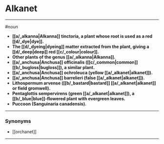 # Alkanet
---
#noun
- **[[a/_alkanna|Alkanna]] tinctoria, a plant whose root is used as a red [[d/_dye|dye]].**
- **The [[d/_dyeing|dyeing]] matter extracted from the plant, giving a [[d/_deep|deep]] red [[c/_colour|colour]].**
- **Other plants of the genus [[a/_alkanna|Alkanna]].**
- **[[a/_anchusa|Anchusa]] officinalis ([[c/_common|common]] [[b/_bugloss|bugloss]]), a similar plant.**
- **[[a/_anchusa|Anchusa]] ochroleuca (yellow [[a/_alkanet|alkanet]]).**
- **[[a/_anchusa|Anchusa]] barrelieri (false [[a/_alkanet|alkanet]]).**
- **Lithospermum arvense ([[b/_bastard|bastard]] [[a/_alkanet|alkanet]] or field gromwell).**
- **Pentaglottis sempervirens (green [[a/_alkanet|alkanet]]), a [[b/_blue|blue]]-flowered plant with evergreen leaves.**
- **Puccoon (Sanguinaria canadensis).**
---
### Synonyms
- [[orchanet]]
---
